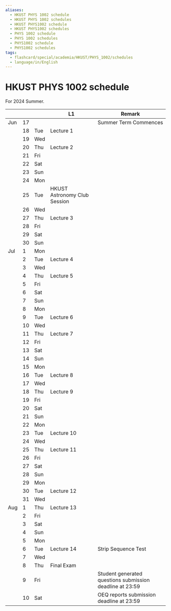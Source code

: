 ```yaml
---
aliases:
  - HKUST PHYS 1002 schedule
  - HKUST PHYS 1002 schedules
  - HKUST PHYS1002 schedule
  - HKUST PHYS1002 schedules
  - PHYS 1002 schedule
  - PHYS 1002 schedules
  - PHYS1002 schedule
  - PHYS1002 schedules
tags:
  - flashcard/special/academia/HKUST/PHYS_1002/schedules
  - language/in/English
---
```


# HKUST PHYS 1002 schedule

For 2024 Summer.

|     |    |     | L1                           | Remark                                                   |
| --- | -- | --- | ---------------------------- | -------------------------------------------------------- |
| Jun | 17 |     |                              | Summer Term Commences                                    |
|     | 18 | Tue | Lecture 1                    |                                                          |
|     | 19 | Wed |                              |                                                          |
|     | 20 | Thu | Lecture 2                    |                                                          |
|     | 21 | Fri |                              |                                                          |
|     | 22 | Sat |                              |                                                          |
|     | 23 | Sun |                              |                                                          |
|     | 24 | Mon |                              |                                                          |
|     | 25 | Tue | HKUST Astronomy Club Session |                                                          |
|     | 26 | Wed |                              |                                                          |
|     | 27 | Thu | Lecture 3                    |                                                          |
|     | 28 | Fri |                              |                                                          |
|     | 29 | Sat |                              |                                                          |
|     | 30 | Sun |                              |                                                          |
| Jul | 1  | Mon |                              |                                                          |
|     | 2  | Tue | Lecture 4                    |                                                          |
|     | 3  | Wed |                              |                                                          |
|     | 4  | Thu | Lecture 5                    |                                                          |
|     | 5  | Fri |                              |                                                          |
|     | 6  | Sat |                              |                                                          |
|     | 7  | Sun |                              |                                                          |
|     | 8  | Mon |                              |                                                          |
|     | 9  | Tue | Lecture 6                    |                                                          |
|     | 10 | Wed |                              |                                                          |
|     | 11 | Thu | Lecture 7                    |                                                          |
|     | 12 | Fri |                              |                                                          |
|     | 13 | Sat |                              |                                                          |
|     | 14 | Sun |                              |                                                          |
|     | 15 | Mon |                              |                                                          |
|     | 16 | Tue | Lecture 8                    |                                                          |
|     | 17 | Wed |                              |                                                          |
|     | 18 | Thu | Lecture 9                    |                                                          |
|     | 19 | Fri |                              |                                                          |
|     | 20 | Sat |                              |                                                          |
|     | 21 | Sun |                              |                                                          |
|     | 22 | Mon |                              |                                                          |
|     | 23 | Tue | Lecture 10                   |                                                          |
|     | 24 | Wed |                              |                                                          |
|     | 25 | Thu | Lecture 11                   |                                                          |
|     | 26 | Fri |                              |                                                          |
|     | 27 | Sat |                              |                                                          |
|     | 28 | Sun |                              |                                                          |
|     | 29 | Mon |                              |                                                          |
|     | 30 | Tue | Lecture 12                   |                                                          |
|     | 31 | Wed |                              |                                                          |
| Aug | 1  | Thu | Lecture 13                   |                                                          |
|     | 2  | Fri |                              |                                                          |
|     | 3  | Sat |                              |                                                          |
|     | 4  | Sun |                              |                                                          |
|     | 5  | Mon |                              |                                                          |
|     | 6  | Tue | Lecture 14                   | Strip Sequence Test                                      |
|     | 7  | Wed |                              |                                                          |
|     | 8  | Thu | Final Exam                   |                                                          |
|     | 9  | Fri |                              | Student generated questions submission deadline at 23:59 |
|     | 10 | Sat |                              | OEQ reports submission deadline at 23:59                 |
